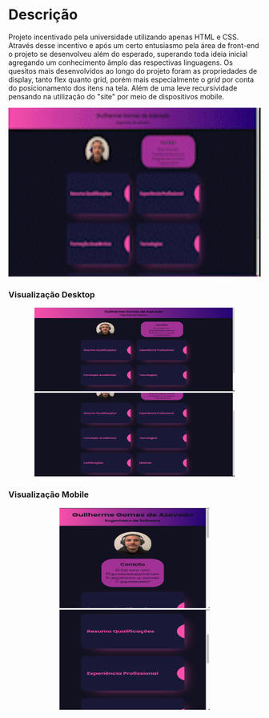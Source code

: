 # Descrição
Projeto incentivado pela universidade utilizando apenas HTML e CSS. Através desse incentivo e após um certo entusiasmo pela área de front-end o projeto se desenvolveu além do esperado, superando toda ideia inicial agregando um conhecimento âmplo das respectivas linguagens. 
Os quesitos mais desenvolvidos ao longo do projeto foram as propriedades de display, tanto flex quanto grid, porém mais especialmente o *grid* por conta do posicionamento dos itens na tela. Além de uma leve recursividade pensando na utilização do "site" por meio de dispositivos mobile.

<center><img width="600px" height="337px" src="assets/gif_apresentacao.gif"></center>

### Visualização Desktop

<center>
<img width="400px" height="167px" src="assets/apresentacao_curriculo1.png">
<img width="400px" height="167px" src="assets/apresentacao_curriculo2.png">
</center>

### Visualização Mobile

<center>
<img width="300px" height="200px" src="assets/recursividade1.png">
<img width="300px" height="200px" src="assets/recursividade2.png">
</center>

